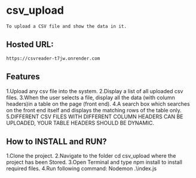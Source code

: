 # csv_upload
    To upload a CSV file and show the data in it.

## Hosted URL:
    https://csvreader-t7jw.onrender.com

## Features 

1.Upload any csv file into the system.
2.Display a list of all uploaded csv files.
3.When the user selects a file, display all the data (with column headers)in a table on the page (front end).
4.A search box which searches on the front end itself and displays the matching rows of the table only.
5.DIFFERENT CSV FILES WITH DIFFERENT COLUMN HEADERS CAN BE UPLOADED, YOUR TABLE HEADERS SHOULD BE DYNAMIC.


## How to INSTALL and RUN?

1.Clone the project.
2.Navigate to the folder cd csv_upload where the project has been Stored.
3.Open Terminal and type npm install to install required files.
4.Run following command: Nodemon .\index.js
